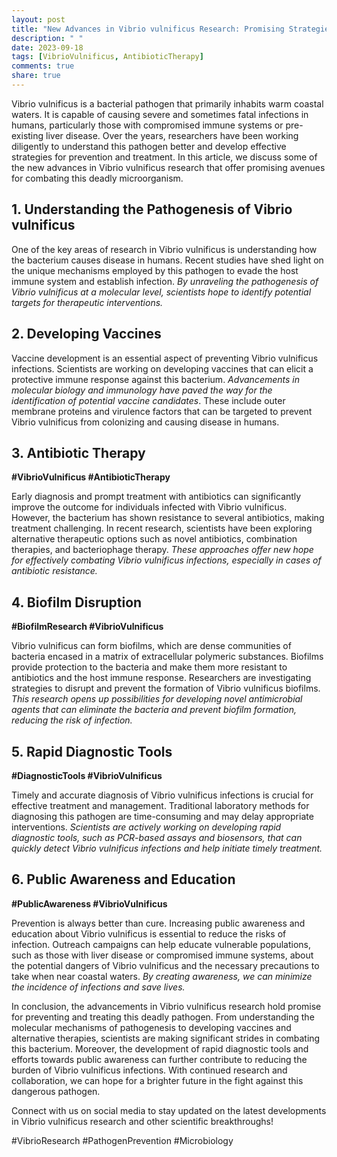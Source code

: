 ```yaml
---
layout: post
title: "New Advances in Vibrio vulnificus Research: Promising Strategies for Prevention and Treatment"
description: " "
date: 2023-09-18
tags: [VibrioVulnificus, AntibioticTherapy]
comments: true
share: true
---
```


Vibrio vulnificus is a bacterial pathogen that primarily inhabits warm coastal waters. It is capable of causing severe and sometimes fatal infections in humans, particularly those with compromised immune systems or pre-existing liver disease. Over the years, researchers have been working diligently to understand this pathogen better and develop effective strategies for prevention and treatment. In this article, we discuss some of the new advances in Vibrio vulnificus research that offer promising avenues for combating this deadly microorganism.

## 1. Understanding the Pathogenesis of Vibrio vulnificus

One of the key areas of research in Vibrio vulnificus is understanding how the bacterium causes disease in humans. Recent studies have shed light on the unique mechanisms employed by this pathogen to evade the host immune system and establish infection. *By unraveling the pathogenesis of Vibrio vulnificus at a molecular level, scientists hope to identify potential targets for therapeutic interventions.*

## 2. Developing Vaccines

Vaccine development is an essential aspect of preventing Vibrio vulnificus infections. Scientists are working on developing vaccines that can elicit a protective immune response against this bacterium. *Advancements in molecular biology and immunology have paved the way for the identification of potential vaccine candidates*. These include outer membrane proteins and virulence factors that can be targeted to prevent Vibrio vulnificus from colonizing and causing disease in humans.

## 3. Antibiotic Therapy

**#VibrioVulnificus #AntibioticTherapy**

Early diagnosis and prompt treatment with antibiotics can significantly improve the outcome for individuals infected with Vibrio vulnificus. However, the bacterium has shown resistance to several antibiotics, making treatment challenging. In recent research, scientists have been exploring alternative therapeutic options such as novel antibiotics, combination therapies, and bacteriophage therapy. *These approaches offer new hope for effectively combating Vibrio vulnificus infections, especially in cases of antibiotic resistance.*

## 4. Biofilm Disruption

**#BiofilmResearch #VibrioVulnificus**

Vibrio vulnificus can form biofilms, which are dense communities of bacteria encased in a matrix of extracellular polymeric substances. Biofilms provide protection to the bacteria and make them more resistant to antibiotics and the host immune response. Researchers are investigating strategies to disrupt and prevent the formation of Vibrio vulnificus biofilms. *This research opens up possibilities for developing novel antimicrobial agents that can eliminate the bacteria and prevent biofilm formation, reducing the risk of infection.*

## 5. Rapid Diagnostic Tools

**#DiagnosticTools #VibrioVulnificus**

Timely and accurate diagnosis of Vibrio vulnificus infections is crucial for effective treatment and management. Traditional laboratory methods for diagnosing this pathogen are time-consuming and may delay appropriate interventions. *Scientists are actively working on developing rapid diagnostic tools, such as PCR-based assays and biosensors, that can quickly detect Vibrio vulnificus infections and help initiate timely treatment.*

## 6. Public Awareness and Education

**#PublicAwareness #VibrioVulnificus**

Prevention is always better than cure. Increasing public awareness and education about Vibrio vulnificus is essential to reduce the risks of infection. Outreach campaigns can help educate vulnerable populations, such as those with liver disease or compromised immune systems, about the potential dangers of Vibrio vulnificus and the necessary precautions to take when near coastal waters. *By creating awareness, we can minimize the incidence of infections and save lives.*

In conclusion, the advancements in Vibrio vulnificus research hold promise for preventing and treating this deadly pathogen. From understanding the molecular mechanisms of pathogenesis to developing vaccines and alternative therapies, scientists are making significant strides in combating this bacterium. Moreover, the development of rapid diagnostic tools and efforts towards public awareness can further contribute to reducing the burden of Vibrio vulnificus infections. With continued research and collaboration, we can hope for a brighter future in the fight against this dangerous pathogen.

Connect with us on social media to stay updated on the latest developments in Vibrio vulnificus research and other scientific breakthroughs! 

#VibrioResearch #PathogenPrevention #Microbiology